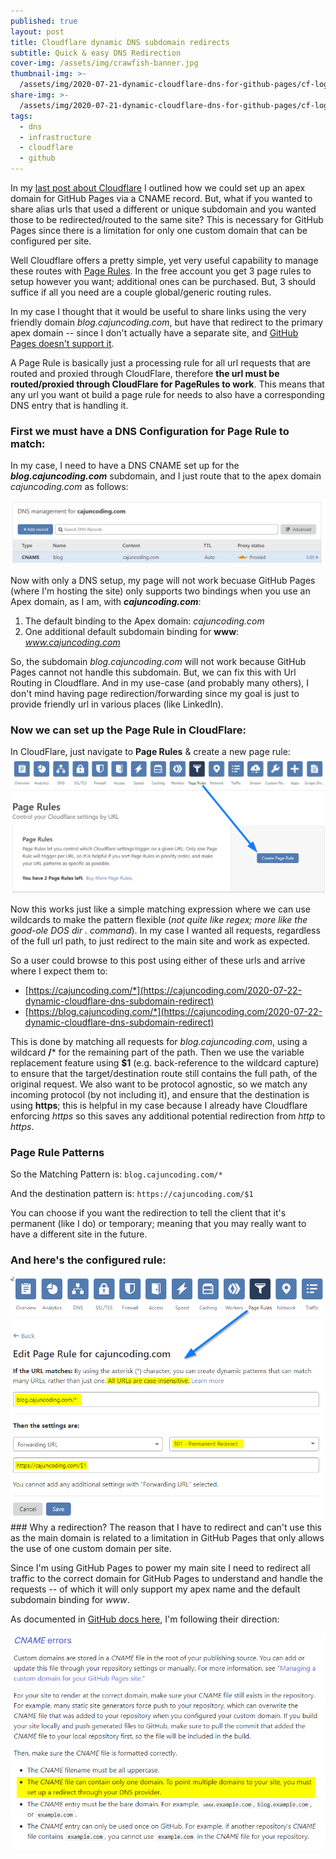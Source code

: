 ```yaml
---
published: true
layout: post
title: Cloudflare dynamic DNS subdomain redirects
subtitle: Quick & easy DNS Redirection
cover-img: /assets/img/crawfish-banner.jpg
thumbnail-img: >-
  /assets/img/2020-07-21-dynamic-cloudflare-dns-for-github-pages/cf-logo-v-rgb-edited-square.png
share-img: >-
  /assets/img/2020-07-21-dynamic-cloudflare-dns-for-github-pages/cf-logo-v-rgb-edited-square.png
tags:
  - dns
  - infrastructure
  - cloudflare
  - github
---
```

In my [last post about Cloudflare](/2020-07-21-dynamic-cloudflare-dns-for-github-pages) I outlined how we could set up an apex domain for GitHub Pages via a CNAME record.  But, what if you wanted to share alias urls that used a different or unique subdomain and you wanted those to be redirected/routed to the same site?  This is necessary for GitHub Pages since there is a limitation for only one custom domain that can be configured per site.

Well Cloudflare offers a pretty simple, yet very useful capability to manage these routes with [Page Rules](https://support.cloudflare.com/hc/en-us/articles/218411427-Understanding-and-Configuring-Cloudflare-Page-Rules-Page-Rules-Tutorial-). In the free account you get 3 page rules to setup however you want; additional ones can be purchased.  But, 3 should suffice if all you need are a couple global/generic routing rules.

In my case I thought that it would be useful to share links using the very friendly domain _blog.cajuncoding.com_, but have that redirect to the primary apex domain -- since I don't actually have a separate site, and [GitHub Pages doesn't support it](#github-limit-of-one-domain). 

A Page Rule is basically just a processing rule for all url requests that are routed and proxied through CloudFlare, therefore **the url must be routed/proxied through CloudFlare for PageRules to work**.  This means that any url you want ot build a page rule for needs to also have a corresponding DNS entry that is handling it.

### First we must have a DNS Configuration for Page Rule to match:
In my case, I need to have a DNS CNAME set up for the ***blog.cajuncoding.com*** subdomain, and I just route that to the apex domain *cajuncoding.com* as follows:  

<img src="../assets/img/2020-07-22-dynamic-cloudflare-dns-subdomain-redirect/setup-blog-prefix-dns-cname.png " class="fullsize" data-zoomable />  

Now with only a DNS setup, my page will not work becuase GitHub Pages (where I'm hosting the site) only supports two bindings when you use an Apex domain, as I am, with ***cajuncoding.com***:
1. The default binding to the Apex domain: *cajuncoding.com*
2. One additional default subdomain binding for **www**: *www.cajuncoding.com*

So, the subdomain *blog.cajuncoding.com* will not work because GitHub Pages cannot not handle this subdomain. But, we can fix this with Url Routing in Cloudflare. And in my use-case (and probably many others), I don't mind having page redirection/forwarding since my goal is just to provide friendly url in various places (like LinkedIn).

### Now we can set up the Page Rule in CloudFlare:
In CloudFlare, just navigate to **Page Rules** & create a new page rule:
<img src="../assets/img/2020-07-22-dynamic-cloudflare-dns-subdomain-redirect/navigate-to-page-rules.png " class="fullsize" data-zoomable />

Now this works just like a simple matching expression where we can use wildcards to make the pattern flexible (_not quite like regex; more like the good-ole DOS dir *.* command_). In my case I wanted all requests, regardless of the full url path, to just redirect to the main site and work as expected.  

So a user could browse to this post using either of these urls and arrive where I expect them to:
- [https://cajuncoding.com/*](https://cajuncoding.com/2020-07-22-dynamic-cloudflare-dns-subdomain-redirect)
- [https://blog.cajuncoding.com/*](https://cajuncoding.com/2020-07-22-dynamic-cloudflare-dns-subdomain-redirect)

This is done by matching all requests for _blog.cajuncoding.com_, using a wildcard **/*** for the remaining part of the path. Then we use the variable replacement feature using **$1** (e.g. back-reference to the wildcard capture) to ensure that the target/destination route still contains the full path, of the original request.  We also want to be protocol agnostic, so we match any incoming protocol (by not including it), and ensure that the destination is using **https**; this is helpful in my case because I already have Cloudflare enforcing _https_ so this saves any additional potential redirection from _http_ to _https_.

### Page Rule Patterns
So the Matching Pattern is: `blog.cajuncoding.com/*`

And the destination pattern is: `https://cajuncoding.com/$1`

You can choose if you want the redirection to tell the client that it's permanent (like I do) or temporary; meaning that you may really want to have a different site in the future.

### And here's the configured rule:
<img src="../assets/img/2020-07-22-dynamic-cloudflare-dns-subdomain-redirect/blog-page-rule-configuration.png " class="fullsize" data-zoomable />

<a name="github-limit-of-one-domain">
### Why a redirection?
The reason that I have to redirect and can't use this as the main domain is related to a limitation in GitHub Pages that only allows the use of one custom domain per site. 

Since I'm using GitHub Pages to power my main site I need to redirect all traffic to the correct domain for GitHub Pages to understand and handle the requests -- of which it will only support my apex name and the default subdomain binding for _www_. 
  
As documented in [GitHub docs here](https://docs.github.com/en/github/working-with-github-pages/troubleshooting-custom-domains-and-github-pages), I'm following their direction:

<img src="../assets/img/2020-07-22-dynamic-cloudflare-dns-subdomain-redirect/github-cname-limits.png " class="fullsize" data-zoomable />
